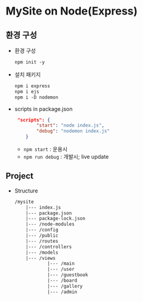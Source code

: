# MySite on Node(Express)

## 환경 구성

* 환경 구성
    ```ps
    npm init -y
    ```

* 설치 패키지
    ```ps
    npm i express
    npm i ejs
    npm i -D nodemon
    ```
* scripts in package.json
    ```json
     "scripts": {
            "start": "node index.js",
            "debug": "nodemon index.js"
        }
    ```
    * ```npm start``` : 운용시
    * ```npm run debug``` : 개발시; live update

## Project

* Structure
    ```txt
    /mysite
        |--- index.js
        |--- package.json
        |--- package-lock.json
        |--- /node-modules
        |--- /config
        |--- /public
        |--- /routes
        |--- /controllers
        |--- /models
        |--- /views
                |--- /main
                |--- /user
                |--- /guestbook
                |--- /board
                |--- /gallery
                |--- /admin
    ```
